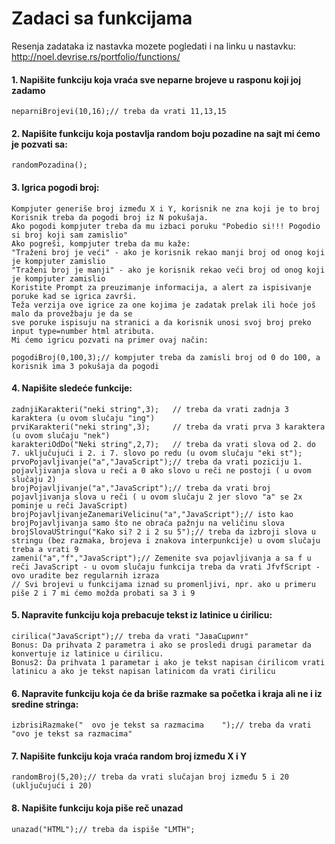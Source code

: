 # Zadaci sa funkcijama 

Resenja zadataka iz nastavka mozete pogledati i na linku u nastavku:
http://noel.devrise.rs/portfolio/functions/


#### 1. Napišite funkciju koja vraća sve neparne brojeve u rasponu koji joj zadamo
    neparniBrojevi(10,16);// treba da vrati 11,13,15

#### 2. Napišite funkciju koja postavlja random boju pozadine na sajt mi ćemo je pozvati sa:
    randomPozadina();

#### 3. Igrica pogodi broj:
    Kompjuter generiše broj između X i Y, korisnik ne zna koji je to broj
    Korisnik treba da pogodi broj iz N pokušaja.
    Ako pogodi kompjuter treba da mu izbaci poruku "Pobedio si!!! Pogodio si broj koji sam zamislio"
    Ako pogreši, kompjuter treba da mu kaže:
    "Traženi broj je veći" - ako je korisnik rekao manji broj od onog koji je kompjuter zamislio
    "Traženi broj je manji" - ako je korisnik rekao veći broj od onog koji je kompjuter zamislio
    Koristite Prompt za preuzimanje informacija, a alert za ispisivanje poruke kad se igrica završi.
    Teža verzija ove igrice za one kojima je zadatak prelak ili hoće još malo da provežbaju je da se
    sve poruke ispisuju na stranici a da korisnik unosi svoj broj preko input type=number html atributa.
    Mi ćemo igricu pozvati na primer ovaj način:

    pogodiBroj(0,100,3);// kompjuter treba da zamisli broj od 0 do 100, a korisnik ima 3 pokušaja da pogodi

#### 4. Napišite sledeće funkcije:
    zadnjiKarakteri("neki string",3);   // treba da vrati zadnja 3 karaktera (u ovom slučaju "ing")
    prviKarakteri("neki string",3);     // treba da vrati prva 3 karaktera (u ovom slučaju "nek")
    karakteriOdDo("Neki string",2,7);   // treba da vrati slova od 2. do 7. uključujući i 2. i 7. slovo po redu (u ovom slučaju "eki st");
    prvoPojavljivanje("a","JavaScript");// treba da vrati poziciju 1. pojavljivanja slova u reči a 0 ako slovo u reči ne postoji ( u ovom slučaju 2)
    brojPojavljivanje("a","JavaScript");// treba da vrati broj pojavljivanja slova u reči ( u ovom slučaju 2 jer slovo "a" se 2x pominje u reči JavaScript)
    brojPojavljivanjeZanemariVelicinu("a","JavaScript");// isto kao brojPojavljivanja samo što ne obraća pažnju na veličinu slova
    brojSlovaUStringu("Kako si? 2 i 2 su 5");// treba da izbroji slova u stringu (bez razmaka, brojeva i znakova interpunkcije) u ovom slučaju treba a vrati 9
    zameni("a","f","JavaScript");// Zemenite sva pojavljivanja a sa f u reči JavaScript - u ovom slučaju funkcija treba da vrati JfvfScript - ovo uradite bez regularnih izraza
    // Svi brojevi u funkcijama iznad su promenljivi, npr. ako u primeru piše 2 i 7 mi ćemo možda probati sa 3 i 9


#### 5. Napravite funkciju koja prebacuje tekst iz latinice u ćirilicu:
    cirilica("JavaScript");// treba da vrati "ЈаваСцрипт"
    Bonus: Da prihvata 2 parametra i ako se prosledi drugi parametar da konvertuje iz latinice u ćirilicu.
    Bonus2: Da prihvata 1 parametar i ako je tekst napisan ćirilicom vrati latinicu a ako je tekst napisan latinicom da vrati ćirilicu

#### 6. Napravite funkciju koja će da briše razmake sa početka i kraja ali ne i iz sredine stringa:
    izbrisiRazmake("  ovo je tekst sa razmacima    ");// treba da vrati "ovo je tekst sa razmacima"

#### 7. Napišite funkciju koja vraća random broj između X i Y
    randomBroj(5,20);// treba da vrati slučajan broj između 5 i 20 (uključujući i 20)

#### 8. Napišite funkciju koja piše reč unazad
    unazad("HTML");// treba da ispiše "LMTH";
